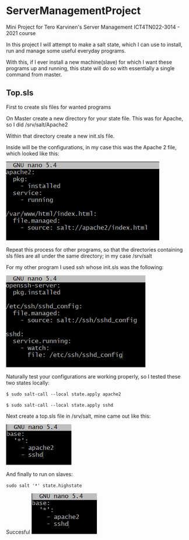 # ServerManagementProject

Mini Project for Tero Karvinen's Server Management ICT4TN022-3014 - 2021 course

In this project I will attempt to make a salt state, which I can use to install, run and manage some useful everyday programs. 

With this, if I ever install a new machine(slave) for which I want these programs up and running, this state will do so with essentially a single command from master.


## Top.sls

First to create sls files for wanted programs

On Master create a new directory for your state file. This was for Apache, so I did /srv/salt/Apache2

Within that directory create a new init.sls file.

Inside will be the configurations, in my case this was the Apache 2 file, which looked like this:

![Image](./SC/1.png)

Repeat this process for other programs, so that the directories containing sls files are all under the same directory; in my case /srv/salt

For my other program I used ssh whose init.sls was the following:

![Image](./SC/2.png)

Naturally test your configurations are working properly, so I tested these two states locally:

```
$ sudo salt-call --local state.apply apache2
```

```
$ sudo salt-call --local state.apply sshd
```

Next create a top.sls file in /srv/salt, mine came out like this:

![Image](./SC/3.png)

And finally to run on slaves: 

```
sudo salt '*' state.highstate
```

Succesful
![Image](./SC/3.png)

 
